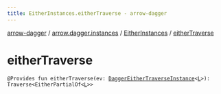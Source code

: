 ```yaml
---
title: EitherInstances.eitherTraverse - arrow-dagger
---
```


[arrow-dagger](../../index.html) / [arrow.dagger.instances](../index.html) / [EitherInstances](index.html) / [eitherTraverse](./either-traverse.html)

# eitherTraverse

`@Provides fun eitherTraverse(ev: `[`DaggerEitherTraverseInstance`](../-dagger-either-traverse-instance/index.html)`<`[`L`](index.html#L)`>): Traverse<EitherPartialOf<`[`L`](index.html#L)`>>`